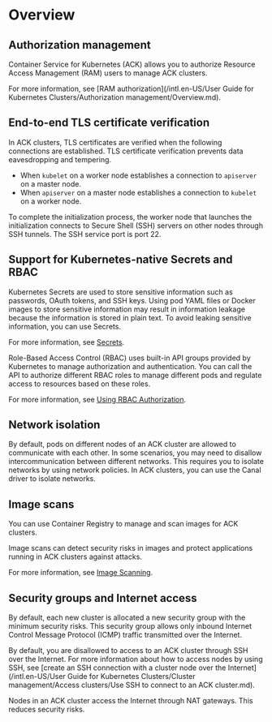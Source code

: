 # Overview

## Authorization management

Container Service for Kubernetes \(ACK\) allows you to authorize Resource Access Management \(RAM\) users to manage ACK clusters.

For more information, see [RAM authorization](/intl.en-US/User Guide for Kubernetes Clusters/Authorization management/Overview.md).

## End-to-end TLS certificate verification

In ACK clusters, TLS certificates are verified when the following connections are established. TLS certificate verification prevents data eavesdropping and tempering.

-   When `kubelet` on a worker node establishes a connection to `apiserver` on a master node.
-   When `apiserver` on a master node establishes a connection to `kubelet` on a worker node.

To complete the initialization process, the worker node that launches the initialization connects to Secure Shell \(SSH\) servers on other nodes through SSH tunnels. The SSH service port is port 22.

## Support for Kubernetes-native Secrets and RBAC

Kubernetes Secrets are used to store sensitive information such as passwords, OAuth tokens, and SSH keys. Using pod YAML files or Docker images to store sensitive information may result in information leakage because the information is stored in plain text. To avoid leaking sensitive information, you can use Secrets.

For more information, see [Secrets](https://github.com/kubernetes/community/blob/master/contributors/design-proposals/auth/secrets.md).

Role-Based Access Control \(RBAC\) uses built-in API groups provided by Kubernetes to manage authorization and authentication. You can call the API to authorize different RBAC roles to manage different pods and regulate access to resources based on these roles.

For more information, see [Using RBAC Authorization](https://kubernetes.io/docs/admin/authorization/rbac/).

## Network isolation

By default, pods on different nodes of an ACK cluster are allowed to communicate with each other. In some scenarios, you may need to disallow intercommunication between different networks. This requires you to isolate networks by using network policies. In ACK clusters, you can use the Canal driver to isolate networks.

## Image scans

You can use Container Registry to manage and scan images for ACK clusters.

Image scans can detect security risks in images and protect applications running in ACK clusters against attacks.

For more information, see [Image Scanning]().

## Security groups and Internet access

By default, each new cluster is allocated a new security group with the minimum security risks. This security group allows only inbound Internet Control Message Protocol \(ICMP\) traffic transmitted over the Internet.

By default, you are disallowed to access to an ACK cluster through SSH over the Internet. For more information about how to access nodes by using SSH, see [create an SSH connection with a cluster node over the Internet](/intl.en-US/User Guide for Kubernetes Clusters/Cluster management/Access clusters/Use SSH to connect to an ACK cluster.md).

Nodes in an ACK cluster access the Internet through NAT gateways. This reduces security risks.

